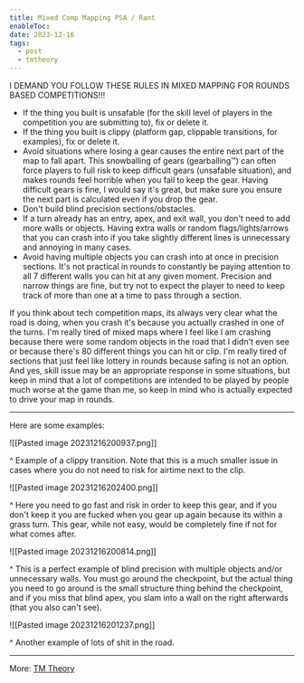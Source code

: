 ```yaml
---
title: Mixed Comp Mapping PSA / Rant
enableToc: 
date: 2023-12-16
tags:
  - post
  - tmtheory
---
```

I DEMAND YOU FOLLOW THESE RULES IN MIXED MAPPING FOR ROUNDS BASED COMPETITIONS!!!

- If the thing you built is unsafable (for the skill level of players in the competition you are submitting to), fix or delete it.
- If the thing you built is clippy (platform gap, clippable transitions, for examples), fix or delete it.
- Avoid situations where losing a gear causes the entire next part of the map to fall apart. This snowballing of gears (gearballing™) can often force players to full risk to keep difficult gears (unsafable situation), and makes rounds feel horrible when you fail to keep the gear. Having difficult gears is fine, I would say it's great, but make sure you ensure the next part is calculated even if you drop the gear.
- Don't build blind precision sections/obstacles.
- If a turn already has an entry, apex, and exit wall, you don't need to add more walls or objects. Having extra walls or random flags/lights/arrows that you can crash into if you take slightly different lines is unnecessary and annoying in many cases.
- Avoid having multiple objects you can crash into at once in precision sections. It's not practical in rounds to constantly be paying attention to all 7 different walls you can hit at any given moment. Precision and narrow things are fine, but try not to expect the player to need to keep track of more than one at a time to pass through a section.

If you think about tech competition maps, its always very clear what the road is doing, when you crash it's because you actually crashed in one of the turns. I'm really tired of mixed maps where I feel like I am crashing because there were some random objects in the road that I didn't even see or because there's 80 different things you can hit or clip. I'm really tired of sections that just feel like lottery in rounds because safing is not an option. And yes, skill issue may be an appropriate response in some situations, but keep in mind that a lot of competitions are intended to be played by people much worse at the game than me, so keep in mind who is actually expected to drive your map in rounds.

---
Here are some examples:

![[Pasted image 20231216200937.png]]

^ Example of a clippy transition. Note that this is a much smaller issue in cases where you do not need to risk for airtime next to the clip.

![[Pasted image 20231216202400.png]]

^ Here you need to go fast and risk in order to keep this gear, and if you don't keep it you are fucked when you gear up again because its within a grass turn. This gear, while not easy, would be completely fine if not for what comes after.

![[Pasted image 20231216200814.png]]

^ This is a perfect example of blind precision with multiple objects and/or unnecessary walls. You must go around the checkpoint, but the actual thing you need to go around is the small structure thing behind the checkpoint, and if you miss that blind apex, you slam into a wall on the right afterwards (that you also can't see).

![[Pasted image 20231216201237.png]]

^ Another example of lots of shit in the road. 

---
More: [TM Theory](./tags/tmtheory)